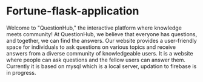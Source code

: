 # Fortune-flask-application
Welcome to "QuestionHub," the interactive platform where knowledge meets community! At QuestionHub, we believe that everyone has questions, and together, we can find the answers. Our website provides a user-friendly space for individuals to ask questions on various topics and receive answers from a diverse community of knowledgeable users.
It is a website where people can ask questions and the fellow users can answer them. Currently it is based on mysql which is a local server, updation to firebase is in progress. 
